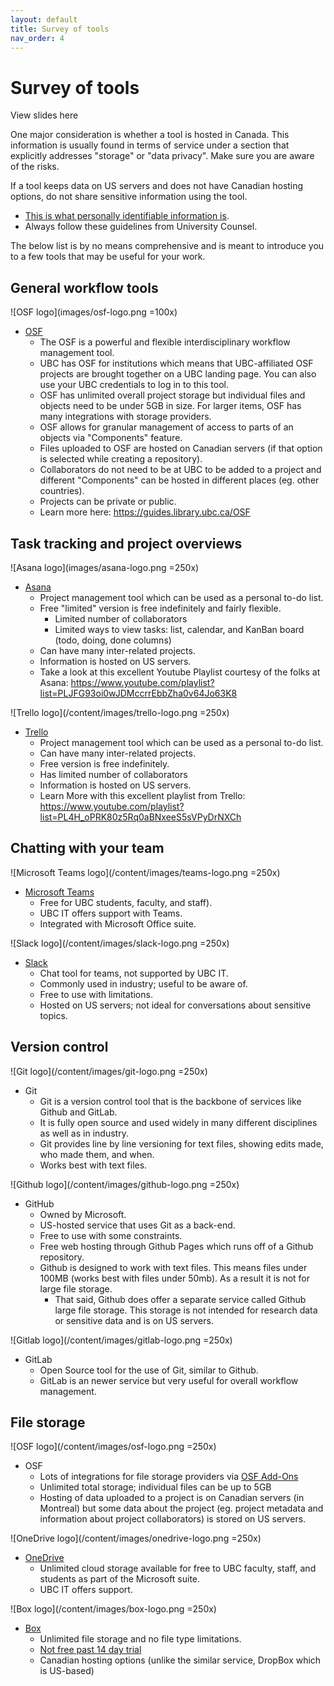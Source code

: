 ```yaml
---
layout: default
title: Survey of tools
nav_order: 4
---
```


# Survey of tools

View slides here

One major consideration is whether a tool is hosted in Canada. This information is usually found in terms of service under a section that explicitly addresses "storage" or "data privacy". Make sure you are aware of the risks.

If a tool keeps data on US servers and does not have Canadian hosting options, do not share sensitive information using the tool.
* [This is what personally identifiable information is](https://isit.arts.ubc.ca/personally-identifiable-information).
* Always follow these guidelines from University Counsel.

The below list is by no means comprehensive and is meant to introduce you to a few tools that may be useful for your work.

## General workflow tools

![OSF logo](images/osf-logo.png =100x)

* [OSF](https://osf.openscience.ubc.ca/)
  * The OSF is a powerful and flexible interdisciplinary workflow management tool.
  * UBC has OSF for institutions which means that UBC-affiliated OSF projects are brought together on a UBC landing page. You can also use your UBC credentials to log in to this tool.
  * OSF has unlimited overall project storage but individual files and objects need to be under 5GB in size. For larger items, OSF has many integrations with storage providers.
  * OSF allows for granular management of access to parts of an objects via "Components" feature.
  * Files uploaded to OSF are hosted on Canadian servers (if that option is selected while creating a repository).
  * Collaborators do not need to be at UBC to be added to a project and different "Components" can be hosted in different places (eg. other countries).
  * Projects can be private or public.
  * Learn more here: https://guides.library.ubc.ca/OSF

## Task tracking and project overviews

![Asana logo](images/asana-logo.png =250x)
* [Asana](https://app.asana.com/)
  * Project management tool which can be used as a personal to-do list.
  * Free "limited" version is free indefinitely and fairly flexible.
    * Limited number of collaborators
    * Limited ways to view tasks: list, calendar, and KanBan board (todo, doing, done columns)
  * Can have many inter-related projects.
  * Information is hosted on US servers.
  * Take a look at this excellent Youtube Playlist courtesy of the folks at Asana: https://www.youtube.com/playlist?list=PLJFG93oi0wJDMccrrEbbZha0v64Jo63K8

![Trello logo](/content/images/trello-logo.png =250x)
* [Trello](https://trello.com/)
  * Project management tool which can be used as a personal to-do list.  
  * Can have many inter-related projects.
  * Free version is free indefinitely.
  * Has limited number of collaborators  
  * Information is hosted on US servers.
  * Learn More with this excellent playlist from Trello: https://www.youtube.com/playlist?list=PL4H_oPRK80z5Rq0aBNxeeS5sVPyDrNXCh

## Chatting with your team

![Microsoft Teams logo](/content/images/teams-logo.png =250x)
* [Microsoft Teams](https://it.ubc.ca/services/email-voice-internet/microsoft-teams)
  * Free for UBC students, faculty, and staff).
  * UBC IT offers support with Teams.
  * Integrated with Microsoft Office suite.

![Slack logo](/content/images/slack-logo.png =250x)
* [Slack](https://slack.com/intl/en-ca/)
  * Chat tool for teams, not supported by UBC IT.
  * Commonly used in industry; useful to be aware of.
  * Free to use with limitations.
  * Hosted on US servers; not ideal for conversations about sensitive topics.

## Version control

![Git logo](/content/images/git-logo.png =250x)
* Git
  * Git is a version control tool that is the backbone of services like Github and GitLab.
  * It is fully open source and used widely in many different disciplines as well as in industry.
  * Git provides line by line versioning for text files, showing edits made, who made them, and when.
  * Works best with text files.

![Github logo](/content/images/github-logo.png =250x)
  * GitHub
    * Owned by Microsoft.
    * US-hosted service that uses Git as a back-end.
    * Free to use with some constraints.
    * Free web hosting through Github Pages which runs off of a Github repository.
    * Github is designed to work with text files. This means files under 100MB (works best with files under 50mb). As a result it is not for large file storage.
      * That said, Github does offer a separate service called Github large file storage. This storage is not intended for research data or sensitive data and is on US servers.

![Gitlab logo](/content/images/gitlab-logo.png =250x)
  * GitLab
    * Open Source tool for the use of Git, similar to Github.
    * GitLab is an newer service but very useful for overall workflow management.

## File storage

![OSF logo](/content/images/osf-logo.png =250x)
* OSF
  * Lots of integrations for file storage providers via [OSF Add-Ons](https://www.cos.io/blog/osf-add-ons-help-you-maximize-research-data-storage-and-accessibility)
  * Unlimited total storage; individual files can be up to 5GB
  * Hosting of data uploaded to a project is on Canadian servers (in Montreal) but some data about the project (eg. project metadata and information about project collaborators) is stored on US servers.

![OneDrive logo](/content/images/onedrive-logo.png =250x)
* [OneDrive](https://it.ubc.ca/services/web-servers-storage/microsoft-onedrive)
  * Unlimited cloud storage available for free to UBC faculty, staff, and students as part of the Microsoft suite.
  * UBC IT offers support.

![Box logo](/content/images/box-logo.png =250x)
* [Box](https://www.box.com)
  * Unlimited file storage and no file type limitations.
  * [Not free past 14 day trial](https://www.box.com/pricing)
  * Canadian hosting options (unlike the similar service, DropBox which is US-based)
